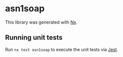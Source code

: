 # asn1soap

This library was generated with [Nx](https://nx.dev).

## Running unit tests

Run `nx test asn1soap` to execute the unit tests via [Jest](https://jestjs.io).
